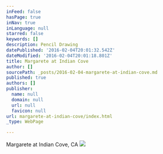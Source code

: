 ```yaml
---
inFeed: false
hasPage: true
inNav: true
inLanguage: null
starred: false
keywords: []
description: Pencil Drawing
datePublished: '2016-02-04T20:01:32.542Z'
dateModified: '2016-02-04T20:01:18.801Z'
title: Margarete at Indian Cove
author: []
sourcePath: _posts/2016-02-04-margarete-at-indian-cove.md
published: true
authors: []
publisher:
  name: null
  domain: null
  url: null
  favicon: null
url: margarete-at-indian-cove/index.html
_type: WebPage

---
```

Margarete at Indian Cove, CA
![](https://s3-us-west-2.amazonaws.com/the-grid-img/p/3123485e87b58281a3e87297ba6b579953a48208.jpg)